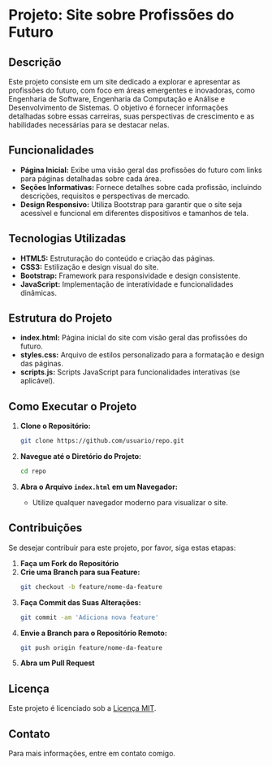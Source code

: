 # Projeto: Site sobre Profissões do Futuro

## Descrição

Este projeto consiste em um site dedicado a explorar e apresentar as profissões do futuro, com foco em áreas emergentes e inovadoras, como Engenharia de Software, Engenharia da Computação e Análise e Desenvolvimento de Sistemas. O objetivo é fornecer informações detalhadas sobre essas carreiras, suas perspectivas de crescimento e as habilidades necessárias para se destacar nelas.

## Funcionalidades

- **Página Inicial:** Exibe uma visão geral das profissões do futuro com links para páginas detalhadas sobre cada área.
- **Seções Informativas:** Fornece detalhes sobre cada profissão, incluindo descrições, requisitos e perspectivas de mercado.
- **Design Responsivo:** Utiliza Bootstrap para garantir que o site seja acessível e funcional em diferentes dispositivos e tamanhos de tela.

## Tecnologias Utilizadas

- **HTML5:** Estruturação do conteúdo e criação das páginas.
- **CSS3:** Estilização e design visual do site.
- **Bootstrap:** Framework para responsividade e design consistente.
- **JavaScript:** Implementação de interatividade e funcionalidades dinâmicas.

## Estrutura do Projeto

- **index.html:** Página inicial do site com visão geral das profissões do futuro.
- **styles.css:** Arquivo de estilos personalizado para a formatação e design das páginas.
- **scripts.js:** Scripts JavaScript para funcionalidades interativas (se aplicável).

## Como Executar o Projeto

1. **Clone o Repositório:**
   ```bash
   git clone https://github.com/usuario/repo.git
   ```

2. **Navegue até o Diretório do Projeto:**
   ```bash
   cd repo
   ```

3. **Abra o Arquivo `index.html` em um Navegador:**
   - Utilize qualquer navegador moderno para visualizar o site.

## Contribuições

Se desejar contribuir para este projeto, por favor, siga estas etapas:

1. **Faça um Fork do Repositório**
2. **Crie uma Branch para sua Feature:**
   ```bash
   git checkout -b feature/nome-da-feature
   ```
3. **Faça Commit das Suas Alterações:**
   ```bash
   git commit -am 'Adiciona nova feature'
   ```
4. **Envie a Branch para o Repositório Remoto:**
   ```bash
   git push origin feature/nome-da-feature
   ```
5. **Abra um Pull Request**

## Licença

Este projeto é licenciado sob a [Licença MIT](LICENSE).

## Contato

Para mais informações, entre em contato comigo.
